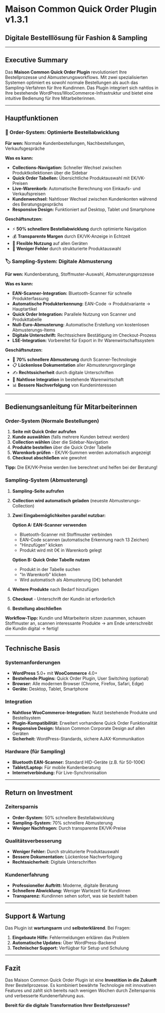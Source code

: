 # Maison Common Quick Order Plugin v1.3.1
## Digitale Bestelllösung für Fashion & Sampling

---

## Executive Summary

Das **Maison Common Quick Order Plugin** revolutioniert Ihre Bestellprozesse und Abmusterungsworkflows. Mit zwei spezialisierten Systemen optimiert es sowohl normale Bestellungen als auch das Sampling-Verfahren für Ihre Kundinnen. Das Plugin integriert sich nahtlos in Ihre bestehende WordPress/WooCommerce-Infrastruktur und bietet eine intuitive Bedienung für Ihre Mitarbeiterinnen.

---

## Hauptfunktionen

### 🛒 Order-System: Optimierte Bestellabwicklung

**Für wen:** Normale Kundenbestellungen, Nachbestellungen, Verkaufsgespräche

**Was es kann:**
- **Collections-Navigation:** Schneller Wechsel zwischen Produktkollektionen über die Sidebar
- **Quick Order Tabellen:** Übersichtliche Produktauswahl mit EK/VK-Preisen
- **Live-Warenkorb:** Automatische Berechnung von Einkaufs- und Verkaufspreisen
- **Kundenwechsel:** Nahtloser Wechsel zwischen Kundenkonten während des Beratungsgesprächs
- **Responsive Design:** Funktioniert auf Desktop, Tablet und Smartphone

**Geschäftsnutzen:**
- ⚡ **50% schnellere Bestellabwicklung** durch optimierte Navigation
- 💰 **Transparente Margen** durch EK/VK-Anzeige in Echtzeit
- 📱 **Flexible Nutzung** auf allen Geräten
- 🎯 **Weniger Fehler** durch strukturierte Produktauswahl

### 🏷️ Sampling-System: Digitale Abmusterung

**Für wen:** Kundenberatung, Stoffmuster-Auswahl, Abmusterungsprozesse

**Was es kann:**
- **EAN-Scanner-Integration:** Bluetooth-Scanner für schnelle Produkterfassung
- **Automatische Produkterkennung:** EAN-Code → Produktvariante → Hauptartikel
- **Quick Order Integration:** Parallele Nutzung von Scanner und Produkttabelle
- **Null-Euro-Abmusterung:** Automatische Erstellung von kostenlosen Abmusterungs-Items
- **Digitale Unterschrift:** Rechtssichere Bestätigung im Checkout-Prozess
- **LSE-Integration:** Vorbereitet für Export in Ihr Warenwirtschaftssystem

**Geschäftsnutzen:**
- 🚀 **70% schnellere Abmusterung** durch Scanner-Technologie
- 📋 **Lückenlose Dokumentation** aller Abmusterungsvorgänge
- ✍️ **Rechtssicherheit** durch digitale Unterschriften
- 🔄 **Nahtlose Integration** in bestehende Warenwirtschaft
- 📊 **Bessere Nachverfolgung** von Kundeninteressen

---

## Bedienungsanleitung für Mitarbeiterinnen

### Order-System (Normale Bestellungen)

1. **Seite mit Quick Order aufrufen**
2. **Kunde auswählen** (falls mehrere Kunden betreut werden)
3. **Collection wählen** über die Sidebar-Navigation
4. **Produkte bestellen** über die Quick Order Tabelle
5. **Warenkorb prüfen** - EK/VK-Summen werden automatisch angezeigt
6. **Checkout abschließen** wie gewohnt

**Tipp:** Die EK/VK-Preise werden live berechnet und helfen bei der Beratung!

### Sampling-System (Abmusterung)

1. **Sampling-Seite aufrufen**
2. **Collection wird automatisch geladen** (neueste Abmusterungs-Collection)
3. **Zwei Eingabemöglichkeiten parallel nutzbar:**

   **Option A: EAN-Scanner verwenden**
   - Bluetooth-Scanner mit Stoffmuster verbinden
   - EAN-Code scannen (automatische Erkennung nach 13 Zeichen)
   - "Hinzufügen" klicken
   - Produkt wird mit 0€ in Warenkorb gelegt

   **Option B: Quick Order Tabelle nutzen**
   - Produkt in der Tabelle suchen
   - "In Warenkorb" klicken
   - Wird automatisch als Abmusterung (0€) behandelt

4. **Weitere Produkte** nach Bedarf hinzufügen
5. **Checkout** - Unterschrift der Kundin ist erforderlich
6. **Bestellung abschließen**

**Workflow-Tipp:** Kundin und Mitarbeiterin sitzen zusammen, schauen Stoffmuster an, scannen interessante Produkte → am Ende unterschreibt die Kundin digital → fertig!

---

## Technische Basis

### Systemanforderungen
- **WordPress** 5.0+ mit **WooCommerce** 4.0+
- **Bestehende Plugins:** Quick Order Plugin, User Switching (optional)
- **Browser:** Alle modernen Browser (Chrome, Firefox, Safari, Edge)
- **Geräte:** Desktop, Tablet, Smartphone

### Integration
- **Nahtlose WooCommerce-Integration:** Nutzt bestehende Produkte und Bestellsystem
- **Plugin-Kompatibilität:** Erweitert vorhandene Quick Order Funktionalität
- **Responsive Design:** Maison Common Corporate Design auf allen Geräten
- **Sicherheit:** WordPress-Standards, sichere AJAX-Kommunikation

### Hardware (für Sampling)
- **Bluetooth EAN-Scanner:** Standard HID-Geräte (z.B. für 50-100€)
- **Tablet/Laptop:** Für mobile Kundenberatung
- **Internetverbindung:** Für Live-Synchronisation

---

## Return on Investment

### Zeitersparnis
- **Order-System:** 50% schnellere Bestellabwicklung
- **Sampling-System:** 70% schnellere Abmusterung
- **Weniger Nachfragen:** Durch transparente EK/VK-Preise

### Qualitätsverbesserung
- **Weniger Fehler:** Durch strukturierte Produktauswahl
- **Bessere Dokumentation:** Lückenlose Nachverfolgung
- **Rechtssicherheit:** Digitale Unterschriften

### Kundenerfahrung
- **Professioneller Auftritt:** Moderne, digitale Beratung
- **Schnellere Abwicklung:** Weniger Wartezeit für Kundinnen
- **Transparenz:** Kundinnen sehen sofort, was sie bestellt haben

---

## Support & Wartung

Das Plugin ist **wartungsarm** und **selbsterklärend**. Bei Fragen:

1. **Eingebaute Hilfe:** Fehlermeldungen erklären das Problem
2. **Automatische Updates:** Über WordPress-Backend
3. **Technischer Support:** Verfügbar für Setup und Schulung

---

## Fazit

Das Maison Common Quick Order Plugin ist eine **Investition in die Zukunft** Ihrer Bestellprozesse. Es kombiniert bewährte Technologie mit innovativen Features und zahlt sich bereits nach wenigen Wochen durch Zeitersparnis und verbesserte Kundenerfahrung aus.

**Bereit für die digitale Transformation Ihrer Bestellprozesse?**
